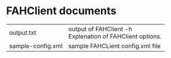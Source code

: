 # FAHClient documents

|||
|---|---|
|output.txt| output of FAHClient -h<br> Explenation of FAHClient options.
|sample-config.xml| sample FAHCLient config.xml file